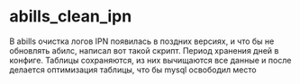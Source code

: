 # abills_clean_ipn
В abills очистка логов IPN появилась в поздних версиях, и что бы не обновлять абилс, написал вот такой скрипт.
Период хранения дней в конфиге. Таблицы сохраняются, из них вычищаются все данные и после делается оптимизация 
таблицы, что бы mysql освободил место
